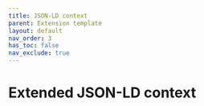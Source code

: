 ```yaml
---
title: JSON-LD context
parent: Extension template
layout: default
nav_order: 3
has_toc: false
nav_exclude: true
---
```


# Extended JSON-LD context